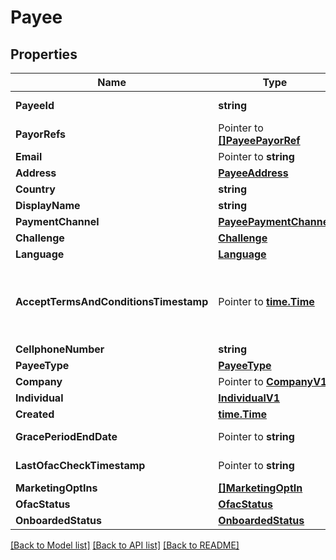 # Payee

## Properties

Name | Type | Description | Notes
------------ | ------------- | ------------- | -------------
**PayeeId** | **string** |  | [optional] [readonly] 
**PayorRefs** | Pointer to [**[]PayeePayorRef**](PayeePayorRef.md) |  | [optional] [readonly] 
**Email** | Pointer to **string** |  | [optional] 
**Address** | [**PayeeAddress**](PayeeAddress.md) |  | [optional] 
**Country** | **string** |  | [optional] 
**DisplayName** | **string** |  | [optional] 
**PaymentChannel** | [**PayeePaymentChannel**](PayeePaymentChannel.md) |  | [optional] 
**Challenge** | [**Challenge**](Challenge.md) |  | [optional] 
**Language** | [**Language**](Language.md) |  | [optional] 
**AcceptTermsAndConditionsTimestamp** | Pointer to [**time.Time**](time.Time.md) | The timestamp when the payee last accepted T&amp;Cs | [optional] [readonly] 
**CellphoneNumber** | **string** |  | [optional] 
**PayeeType** | [**PayeeType**](PayeeType.md) |  | [optional] 
**Company** | Pointer to [**CompanyV1**](CompanyV1.md) |  | [optional] 
**Individual** | [**IndividualV1**](IndividualV1.md) |  | [optional] 
**Created** | [**time.Time**](time.Time.md) |  | [optional] 
**GracePeriodEndDate** | Pointer to **string** |  | [optional] [readonly] 
**LastOfacCheckTimestamp** | Pointer to **string** |  | [optional] [readonly] 
**MarketingOptIns** | [**[]MarketingOptIn**](MarketingOptIn.md) |  | [optional] 
**OfacStatus** | [**OfacStatus**](OfacStatus.md) |  | [optional] 
**OnboardedStatus** | [**OnboardedStatus**](OnboardedStatus.md) |  | [optional] 

[[Back to Model list]](../README.md#documentation-for-models) [[Back to API list]](../README.md#documentation-for-api-endpoints) [[Back to README]](../README.md)


